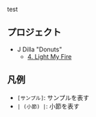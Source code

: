 test

## プロジェクト

*  J Dilla "Donuts"
    * [4. Light My Fire](j-dilla-donuts/light-my-file.md)

## 凡例

* `[サンプル]`: サンプルを表す
* `| (小節) |`: 小節を表す
